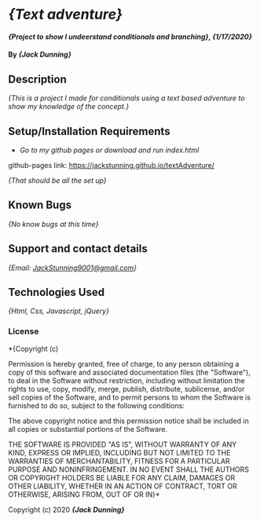 # _{Text adventure}_

#### _{Project to show I undeerstand conditionals and branching}, {1/17/2020}_

#### By _**{Jack Dunning}**_

## Description

_{This is a project I made for conditionals using a text based adventure to show my knowledge of the concept.}_

## Setup/Installation Requirements

* _Go to my github pages or download and run index.html_

github-pages link: https://jackstunning.github.io/textAdventure/


_{That should be all the set up}_

## Known Bugs

_{No know bugs at this time}_

## Support and contact details

_{Email: JackStunning9001@gmail.com}_

## Technologies Used

_{Html, Css, Javascript, jQuery}_

### License

*{Copyright (c)

Permission is hereby granted, free of charge, to any person obtaining a copy of this software and associated documentation files (the "Software"), to deal in the Software without restriction, including without limitation the rights to use, copy, modify, merge, publish, distribute, sublicense, and/or sell copies of the Software, and to permit persons to whom the Software is furnished to do so, subject to the following conditions:

The above copyright notice and this permission notice shall be included in all copies or substantial portions of the Software.

THE SOFTWARE IS PROVIDED "AS IS", WITHOUT WARRANTY OF ANY KIND, EXPRESS OR IMPLIED, INCLUDING BUT NOT LIMITED TO THE WARRANTIES OF MERCHANTABILITY, FITNESS FOR A PARTICULAR PURPOSE AND NONINFRINGEMENT. IN NO EVENT SHALL THE AUTHORS OR COPYRIGHT HOLDERS BE LIABLE FOR ANY CLAIM, DAMAGES OR OTHER LIABILITY, WHETHER IN AN ACTION OF CONTRACT, TORT OR OTHERWISE, ARISING FROM, OUT OF OR IN}*

Copyright (c) 2020 **_{Jack Dunning}_**
